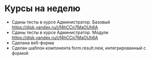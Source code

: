 # Курсы на неделю
* Сданы тесты в курсе Администратор. Базовый https://disk.yandex.ru/i/f4hCCn7MaOUh6A
* Сданы тесты в курсе Администратор. Модули https://disk.yandex.ru/i/f4hCCn7MaOUh6A
* Сделана веб-форма
* Сделан шаблон компонента form.result.new, интегрированный с формой
